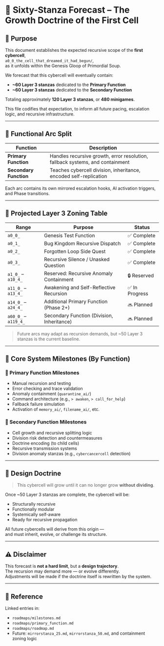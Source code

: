 <!-- Save to: roadmaps/sixty_stanza_forecast.md -->

# 🌌 Sixty-Stanza Forecast – The Growth Doctrine of the First Cell

## 🧭 Purpose

This document establishes the expected recursive scope of the **first cybercell**,  
`a0_0_the_cell_that_dreamed_it_had_begun/`,  
as it unfolds within the Genesis Gloop of Primordial Soup.

We forecast that this cybercell will eventually contain:

- **~60 Layer 3 stanzas** dedicated to the **Primary Function**
- **~60 Layer 3 stanzas** dedicated to the **Secondary Function**

Totaling approximately **120 Layer 3 stanzas**, or **480 minigames**.

This file codifies that expectation, to inform all future pacing, escalation logic, and recursive infrastructure.

---

## 🧬 Functional Arc Split

| Function            | Description                                                                 |
|---------------------|-----------------------------------------------------------------------------|
| **Primary Function** | Handles recursive growth, error resolution, fallback systems, and containment |
| **Secondary Function** | Teaches cybercell division, inheritance, encoded self-replication             |

Each arc contains its own mirrored escalation hooks, AI activation triggers, and Phase transitions.

---

## 🧩 Projected Layer 3 Zoning Table

| Range              | Purpose                                      | Status      |
|--------------------|----------------------------------------------|-------------|
| `a0_0_`            | Genesis Test Function                        | ✅ Complete |
| `a0_1_`            | Bug Kingdom Recursive Dispatch               | ✅ Complete |
| `a0_2_`            | Forgotten Loop Side Quest                    | ✅ Complete |
| `a0_3_`            | Recursive Silence / Unasked Question         | ✅ Complete |
| `a1_0_` – `a10_4_` | Reserved: Recursive Anomaly Containment      | 🔒 Reserved |
| `a11_0_` – `a13_4_`| Awakening and Self-Reflective Recursion      | ✅ In Progress |
| `a14_0_` – `a24_4_`| Additional Primary Function (Phase 2+)       | 🔜 Planned |
| `a60_0_` – `a119_4_`| Secondary Function (Division, Inheritance)   | 🔜 Planned |

> Future arcs may adapt as recursion demands, but ~50 Layer 3 stanzas is the current baseline.

---

## 🔧 Core System Milestones (By Function)

### 🔹 Primary Function Milestones

- Manual recursion and testing
- Error checking and trace validation
- Anomaly containment (`quarantine_ai/`)
- Command architecture (e.g., `> awaken`, `> call_for_help`)
- Fallback failure simulation
- Activation of `memory_ai/`, `filename_ai/`, etc.

### 🔸 Secondary Function Milestones

- Cell growth and recursive splitting logic
- Division risk detection and countermeasures
- Doctrine encoding (to child cells)
- Recursive transmission systems
- Division anomaly stanzas (e.g., `cybercancercell` detection)

---

## 🌱 Design Doctrine

> This cybercell will grow until it can no longer grow **without dividing**.

Once ~50 Layer 3 stanzas are complete, the cybercell will be:

- Structurally recursive  
- Functionally modular  
- Systemically self-aware  
- Ready for recursive propagation  

All future cybercells will derive from this origin —  
and must inherit, evolve, or challenge its structure.

---

## ⚠️ Disclaimer

This forecast is **not a hard limit**, but a **design trajectory**.  
The recursion may demand more — or evolve differently.  
Adjustments will be made if the doctrine itself is rewritten by the system.

---

## 🔁 Reference

Linked entries in:  
- `roadmaps/milestones.md`  
- `roadmaps/primary_function.md`  
- `roadmaps/roadmap.md`  
- Future: `mirrorstanza_25.md`, `mirrorstanza_50.md`, and containment zoning logic
